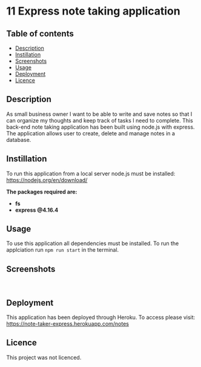 # 11 Express note taking application

## Table of contents

  * [Description](#Description)
  * [Instillation](#Instillation)
  * [Screenshots](#Screenshots)
  * [Usage](#Usage)
  * [Deployment](#Deployment)
  * [Licence](#License)

## Description
As small business owner I want to be able to write and save notes so that I can organize my thoughts and keep track of tasks I need to complete. This back-end note taking application has been built using node.js with express. The application allows user to create, delete and manage notes in a database. 

## Instillation
To run this application from a local server node.js must be installed: https://nodejs.org/en/download/ 

**The packages required are:**

 * **fs** 
* **express @4.16.4** 

## Usage
To use this application all dependencies must be installed. To run the applciation run ``npm run start`` in the terminal.


## Screenshots
![]()
![]()
![]()






## Deployment
This application has been deployed through Heroku. To access please visit: https://note-taker-express.herokuapp.com/notes


## Licence 
This project was not licenced.
